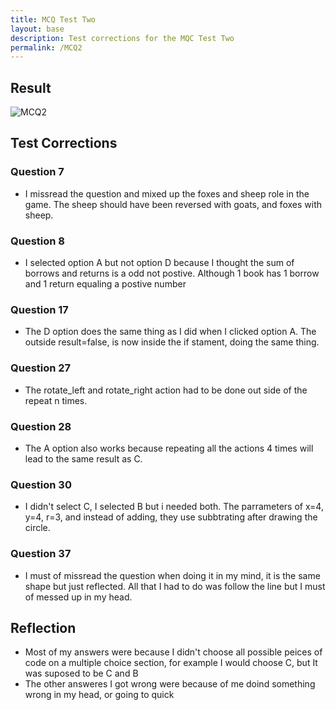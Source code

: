 ```yaml
---
title: MCQ Test Two
layout: base
description: Test corrections for the MQC Test Two
permalink: /MCQ2
---
```



## Result
![MCQ2]({{site.baseurl}}/images/mcq2.png)

## Test Corrections

### Question 7
- I missread the question and mixed up the foxes and sheep role in the game. The sheep should have been reversed with goats, and foxes with sheep.

### Question 8
- I selected option A but not option D because I thought the sum of borrows and returns is a odd not postive. Although 1 book has 1 borrow and 1 return equaling a postive number

### Question 17
- The D option does the same thing as I did when I clicked option A. The outside result=false, is now inside the if stament, doing the same thing.

### Question 27
- The rotate_left and rotate_right action had to be done out side of the repeat n times.

### Question 28
- The A option also works because repeating all the actions 4 times will lead to the same result as C.

### Question 30
- I didn't select C, I selected B but i needed both. The parrameters of x=4, y=4, r=3, and instead of adding, they use subbtrating after drawing the circle.

### Question 37
- I must of missread the question when doing it in my mind, it is the same shape but just reflected. All that I had to do was follow the line but I must of messed up in my head.

## Reflection
- Most of my answers were because I didn't choose all possible peices of code on a multiple choice section, for example I would choose C, but It was suposed to be C and B
- The other answeres I got wrong were because of me doind something wrong in my head, or going to quick